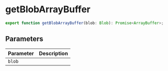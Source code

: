 <!--
 * @Author: luhaifeng666 youzui@hotmail.com
 * @Date: 2022-06-28 16:14:10
 * @LastEditors: luhaifeng666
 * @LastEditTime: 2022-06-28 16:14:16
 * @Description: 
-->
# getBlobArrayBuffer

```ts
export function getBlobArrayBuffer(blob: Blob): Promise<ArrayBuffer>;
```

## Parameters

| Parameter | Description |
|-----------|-------------|
| `blob` | |